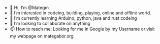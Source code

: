 - 👋 Hi, I’m @Mategm
- 👀 I’m interested in codeing, building, playing, online and offline world.
- 🌱 I’m currently learning Arduino, python, java and rust codeing
- 💞️ I’m looking to collaborate on anything
- 📫 How to reach me: Looking for me in Google by my Username or visit my webpage on mategabor.org

<!---
Mategm/Mategm is a ✨ special ✨ repository because its `README.md` (this file) appears on your GitHub profile.
You can click the Preview link to take a look at your changes.
--->

